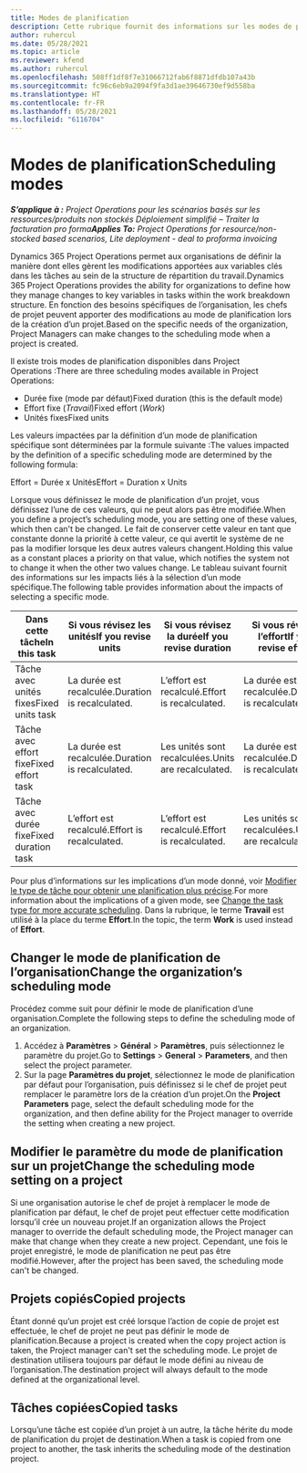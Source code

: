 ```yaml
---
title: Modes de planification
description: Cette rubrique fournit des informations sur les modes de planification.
author: ruhercul
ms.date: 05/28/2021
ms.topic: article
ms.reviewer: kfend
ms.author: ruhercul
ms.openlocfilehash: 508ff1df8f7e31066712fab6f8871dfdb107a43b
ms.sourcegitcommit: fc96c6eb9a2094f9fa3d1ae39646730ef9d558ba
ms.translationtype: HT
ms.contentlocale: fr-FR
ms.lasthandoff: 05/28/2021
ms.locfileid: "6116704"
---
```

# <a name="scheduling-modes"></a><span data-ttu-id="24cb9-103">Modes de planification</span><span class="sxs-lookup"><span data-stu-id="24cb9-103">Scheduling modes</span></span>

<span data-ttu-id="24cb9-104">_**S’applique à :** Project Operations pour les scénarios basés sur les ressources/produits non stockés Déploiement simplifié – Traiter la facturation pro forma_</span><span class="sxs-lookup"><span data-stu-id="24cb9-104">_**Applies To:** Project Operations for resource/non-stocked based scenarios, Lite deployment - deal to proforma invoicing_</span></span>


<span data-ttu-id="24cb9-105">Dynamics 365 Project Operations permet aux organisations de définir la manière dont elles gèrent les modifications apportées aux variables clés dans les tâches au sein de la structure de répartition du travail.</span><span class="sxs-lookup"><span data-stu-id="24cb9-105">Dynamics 365 Project Operations provides the ability for organizations to define how they manage changes to key variables in tasks within the work breakdown structure.</span></span> <span data-ttu-id="24cb9-106">En fonction des besoins spécifiques de l’organisation, les chefs de projet peuvent apporter des modifications au mode de planification lors de la création d’un projet.</span><span class="sxs-lookup"><span data-stu-id="24cb9-106">Based on the specific needs of the organization, Project Managers can make changes to the scheduling mode when a project is created.</span></span>

<span data-ttu-id="24cb9-107">Il existe trois modes de planification disponibles dans Project Operations :</span><span class="sxs-lookup"><span data-stu-id="24cb9-107">There are three scheduling modes available in Project Operations:</span></span>

  - <span data-ttu-id="24cb9-108">Durée fixe (mode par défaut)</span><span class="sxs-lookup"><span data-stu-id="24cb9-108">Fixed duration (this is the default mode)</span></span>
  - <span data-ttu-id="24cb9-109">Effort fixe (*Travail*)</span><span class="sxs-lookup"><span data-stu-id="24cb9-109">Fixed effort (*Work*)</span></span>
  - <span data-ttu-id="24cb9-110">Unités fixes</span><span class="sxs-lookup"><span data-stu-id="24cb9-110">Fixed units</span></span>

<span data-ttu-id="24cb9-111">Les valeurs impactées par la définition d’un mode de planification spécifique sont déterminées par la formule suivante :</span><span class="sxs-lookup"><span data-stu-id="24cb9-111">The values impacted by the definition of a specific scheduling mode are determined by the following formula:</span></span>

  <span data-ttu-id="24cb9-112">Effort = Durée x Unités</span><span class="sxs-lookup"><span data-stu-id="24cb9-112">Effort  = Duration x Units</span></span>

<span data-ttu-id="24cb9-113">Lorsque vous définissez le mode de planification d’un projet, vous définissez l’une de ces valeurs, qui ne peut alors pas être modifiée.</span><span class="sxs-lookup"><span data-stu-id="24cb9-113">When you define a project’s scheduling mode, you are setting one of these values, which then can't be changed.</span></span> <span data-ttu-id="24cb9-114">Le fait de conserver cette valeur en tant que constante donne la priorité à cette valeur, ce qui avertit le système de ne pas la modifier lorsque les deux autres valeurs changent.</span><span class="sxs-lookup"><span data-stu-id="24cb9-114">Holding this value as a constant places a priority on that value, which notifies the system not to change it when the other two values change.</span></span> <span data-ttu-id="24cb9-115">Le tableau suivant fournit des informations sur les impacts liés à la sélection d’un mode spécifique.</span><span class="sxs-lookup"><span data-stu-id="24cb9-115">The following table provides information about the impacts of selecting a specific mode.</span></span>

| <span data-ttu-id="24cb9-116">**Dans cette tâche**</span><span class="sxs-lookup"><span data-stu-id="24cb9-116">**In this task**</span></span>             | <span data-ttu-id="24cb9-117">**Si vous révisez les unités**</span><span class="sxs-lookup"><span data-stu-id="24cb9-117">**If you revise units**</span></span>   | <span data-ttu-id="24cb9-118">**Si vous révisez la durée**</span><span class="sxs-lookup"><span data-stu-id="24cb9-118">**If you revise duration**</span></span> | <span data-ttu-id="24cb9-119">**Si vous révisez l’effort**</span><span class="sxs-lookup"><span data-stu-id="24cb9-119">**If you revise effort**</span></span>  |
|----------------------|---------------------------|----------------------------|---------------------------|
| <span data-ttu-id="24cb9-120">Tâche avec unités fixes</span><span class="sxs-lookup"><span data-stu-id="24cb9-120">Fixed units task</span></span>     | <span data-ttu-id="24cb9-121">La durée est recalculée.</span><span class="sxs-lookup"><span data-stu-id="24cb9-121">Duration is recalculated.</span></span> | <span data-ttu-id="24cb9-122">L’effort est recalculé.</span><span class="sxs-lookup"><span data-stu-id="24cb9-122">Effort is recalculated.</span></span>    | <span data-ttu-id="24cb9-123">La durée est recalculée.</span><span class="sxs-lookup"><span data-stu-id="24cb9-123">Duration is recalculated.</span></span> |
| <span data-ttu-id="24cb9-124">Tâche avec effort fixe</span><span class="sxs-lookup"><span data-stu-id="24cb9-124">Fixed effort task</span></span>    | <span data-ttu-id="24cb9-125">La durée est recalculée.</span><span class="sxs-lookup"><span data-stu-id="24cb9-125">Duration is recalculated.</span></span> | <span data-ttu-id="24cb9-126">Les unités sont recalculées.</span><span class="sxs-lookup"><span data-stu-id="24cb9-126">Units are recalculated.</span></span>    | <span data-ttu-id="24cb9-127">La durée est recalculée.</span><span class="sxs-lookup"><span data-stu-id="24cb9-127">Duration is recalculated.</span></span> |
| <span data-ttu-id="24cb9-128">Tâche avec durée fixe</span><span class="sxs-lookup"><span data-stu-id="24cb9-128">Fixed duration task</span></span>  | <span data-ttu-id="24cb9-129">L’effort est recalculé.</span><span class="sxs-lookup"><span data-stu-id="24cb9-129">Effort is recalculated.</span></span>   | <span data-ttu-id="24cb9-130">L’effort est recalculé.</span><span class="sxs-lookup"><span data-stu-id="24cb9-130">Effort is recalculated.</span></span>    | <span data-ttu-id="24cb9-131">Les unités sont recalculées.</span><span class="sxs-lookup"><span data-stu-id="24cb9-131">Units are recalculated.</span></span>   |

<span data-ttu-id="24cb9-132">Pour plus d’informations sur les implications d’un mode donné, voir [Modifier le type de tâche pour obtenir une planification plus précise](https://support.microsoft.com/en-us/office/change-the-task-type-for-more-accurate-scheduling-b0b969ad-45bc-4e9e-8967-435587548a72).</span><span class="sxs-lookup"><span data-stu-id="24cb9-132">For more information about the implications of a given mode, see [Change the task type for more accurate scheduling](https://support.microsoft.com/en-us/office/change-the-task-type-for-more-accurate-scheduling-b0b969ad-45bc-4e9e-8967-435587548a72).</span></span> <span data-ttu-id="24cb9-133">Dans la rubrique, le terme **Travail** est utilisé à la place du terme **Effort**.</span><span class="sxs-lookup"><span data-stu-id="24cb9-133">In the topic, the term **Work** is used instead of **Effort**.</span></span>

## <a name="change-the-organizations-scheduling-mode"></a><span data-ttu-id="24cb9-134">Changer le mode de planification de l’organisation</span><span class="sxs-lookup"><span data-stu-id="24cb9-134">Change the organization’s scheduling mode</span></span>

<span data-ttu-id="24cb9-135">Procédez comme suit pour définir le mode de planification d’une organisation.</span><span class="sxs-lookup"><span data-stu-id="24cb9-135">Complete the following steps to define the scheduling mode of an organization.</span></span>

1. <span data-ttu-id="24cb9-136">Accédez à **Paramètres** \> **Général** \> **Paramètres**, puis sélectionnez le paramètre du projet.</span><span class="sxs-lookup"><span data-stu-id="24cb9-136">Go to **Settings** \> **General** \> **Parameters**, and then select the project parameter.</span></span> 
2. <span data-ttu-id="24cb9-137">Sur la page **Paramètres du projet**, sélectionnez le mode de planification par défaut pour l’organisation, puis définissez si le chef de projet peut remplacer le paramètre lors de la création d’un projet.</span><span class="sxs-lookup"><span data-stu-id="24cb9-137">On the **Project Parameters** page, select the default scheduling mode for the organization, and then define ability for the Project manager to override the setting when creating a new project.</span></span>

## <a name="change-the-scheduling-mode-setting-on-a-project"></a><span data-ttu-id="24cb9-138">Modifier le paramètre du mode de planification sur un projet</span><span class="sxs-lookup"><span data-stu-id="24cb9-138">Change the scheduling mode setting on a project</span></span>

<span data-ttu-id="24cb9-139">Si une organisation autorise le chef de projet à remplacer le mode de planification par défaut, le chef de projet peut effectuer cette modification lorsqu’il crée un nouveau projet.</span><span class="sxs-lookup"><span data-stu-id="24cb9-139">If an organization allows the Project manager to override the default scheduling mode, the Project manager can make that change when they create a new project.</span></span> <span data-ttu-id="24cb9-140">Cependant, une fois le projet enregistré, le mode de planification ne peut pas être modifié.</span><span class="sxs-lookup"><span data-stu-id="24cb9-140">However, after the project has been saved, the scheduling mode can't be changed.</span></span>

## <a name="copied-projects"></a><span data-ttu-id="24cb9-141">Projets copiés</span><span class="sxs-lookup"><span data-stu-id="24cb9-141">Copied projects</span></span>

<span data-ttu-id="24cb9-142">Étant donné qu’un projet est créé lorsque l’action de copie de projet est effectuée, le chef de projet ne peut pas définir le mode de planification.</span><span class="sxs-lookup"><span data-stu-id="24cb9-142">Because a project is created when the copy project action is taken, the Project manager can't set the scheduling mode.</span></span> <span data-ttu-id="24cb9-143">Le projet de destination utilisera toujours par défaut le mode défini au niveau de l’organisation.</span><span class="sxs-lookup"><span data-stu-id="24cb9-143">The destination project will always default to the mode defined at the organizational level.</span></span>

## <a name="copied-tasks"></a><span data-ttu-id="24cb9-144">Tâches copiées</span><span class="sxs-lookup"><span data-stu-id="24cb9-144">Copied tasks</span></span>

<span data-ttu-id="24cb9-145">Lorsqu’une tâche est copiée d’un projet à un autre, la tâche hérite du mode de planification du projet de destination.</span><span class="sxs-lookup"><span data-stu-id="24cb9-145">When a task is copied from one project to another, the task inherits the scheduling mode of the destination project.</span></span>
